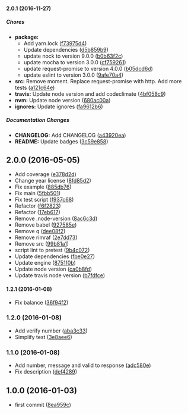 #### 2.0.1 (2016-11-27)

##### Chores

* **package:**
  * Add yarn.lock ([f73975d4](https://github.com/lgaticaq/bip/commit/f73975d43e6eca0a443ecced4b402d9d4d5933d1))
  * Update dependencies ([d5b859b9](https://github.com/lgaticaq/bip/commit/d5b859b9e4139bf7e23eb53080abaf2be5788071))
  * update nock to version 9.0.0 ([b0b63f2c](https://github.com/lgaticaq/bip/commit/b0b63f2c6c80ab6df2ee2a187b8a6e87dfb269b7))
  * update mocha to version 3.0.0 ([cf759261](https://github.com/lgaticaq/bip/commit/cf75926187144b14eeeaa0b679996ca98c818644))
  * update request-promise to version 4.0.0 ([b05dcd6d](https://github.com/lgaticaq/bip/commit/b05dcd6d9afceadf407a84450579383f47f7b043))
  * update eslint to version 3.0.0 ([9afe70a4](https://github.com/lgaticaq/bip/commit/9afe70a444551465ed9e057c323fcf4b9ff26a54))
* **src:** Remove moment. Replace request-promise with http. Add more tests ([a121c64e](https://github.com/lgaticaq/bip/commit/a121c64e540863d0a11a9c2c5fb747733035df52))
* **travis:** Update node version and add codeclimate ([4bf058c9](https://github.com/lgaticaq/bip/commit/4bf058c91b0aa00c0d1260a6f4d201898f91d8c4))
* **nvm:** Update node version ([680ac00a](https://github.com/lgaticaq/bip/commit/680ac00acca035589a8d874de83ff7accc2f4a83))
* **ignores:** Update ignores ([fa9612b6](https://github.com/lgaticaq/bip/commit/fa9612b67a01287ab7c1fff3dad8184414920145))

##### Documentation Changes

* **CHANGELOG:** Add CHANGELOG ([a43920ea](https://github.com/lgaticaq/bip/commit/a43920ea76975b3ac66fe3b7669188a119e9f725))
* **README:** Update badges ([3c59e858](https://github.com/lgaticaq/bip/commit/3c59e8583f95a3fb49de110a3390d8c5b4f0f229))

## 2.0.0 (2016-05-05)

* Add coverage ([e378d2d](https://github.com/lgaticaq/bip/commit/e378d2d))
* Change year license ([8fd85d2](https://github.com/lgaticaq/bip/commit/8fd85d2))
* Fix example ([885db76](https://github.com/lgaticaq/bip/commit/885db76))
* Fix main ([5fbb501](https://github.com/lgaticaq/bip/commit/5fbb501))
* Fix test script ([f937c68](https://github.com/lgaticaq/bip/commit/f937c68))
* Refactor ([f6f2823](https://github.com/lgaticaq/bip/commit/f6f2823))
* Refactor ([17eb617](https://github.com/lgaticaq/bip/commit/17eb617))
* Remove .node-version ([8ac6c3d](https://github.com/lgaticaq/bip/commit/8ac6c3d))
* Remove babel ([927585e](https://github.com/lgaticaq/bip/commit/927585e))
* Remove q ([dee08f2](https://github.com/lgaticaq/bip/commit/dee08f2))
* Remove rimraf ([2e7dd73](https://github.com/lgaticaq/bip/commit/2e7dd73))
* Remove src ([99b81a1](https://github.com/lgaticaq/bip/commit/99b81a1))
* script lint to pretest ([9b4c072](https://github.com/lgaticaq/bip/commit/9b4c072))
* Update dependencies ([fbe0e27](https://github.com/lgaticaq/bip/commit/fbe0e27))
* Update engine ([8751f0b](https://github.com/lgaticaq/bip/commit/8751f0b))
* Update node version ([ca0b8fd](https://github.com/lgaticaq/bip/commit/ca0b8fd))
* Update travis node version ([b7fdfce](https://github.com/lgaticaq/bip/commit/b7fdfce))

#### 1.2.1 (2016-01-08)

* Fix balance ([36f94f2](https://github.com/lgaticaq/bip/commit/36f94f2))

### 1.2.0 (2016-01-08)

* Add verify number ([aba3c33](https://github.com/lgaticaq/bip/commit/aba3c33))
* Simplify test ([3e8aee6](https://github.com/lgaticaq/bip/commit/3e8aee6))

### 1.1.0 (2016-01-08)

* Add number, message and valid to response ([adc580e](https://github.com/lgaticaq/bip/commit/adc580e))
* Fix description ([def4289](https://github.com/lgaticaq/bip/commit/def4289))

## 1.0.0 (2016-01-03)

* first commit ([8ea959c](https://github.com/lgaticaq/bip/commit/8ea959c))
